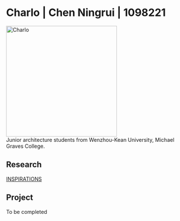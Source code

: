 
# Charlo | Chen Ningrui | 1098221
 <img alt="Charlo" src="https://github.com/steenblikrs/2021-Spring-Studio/blob/gh-pages/students/Charlo/Charlo.jpg?raw=true" width="300">
<br/>
Junior architecture students from Wenzhou-Kean University, Michael Graves College.

## Research
[INSPIRATIONS](https://github.com/steenblikrs/2021-Spring-Studio/tree/gh-pages/students/Charlo/Precedents)
<br/>

## Project
To be completed
